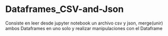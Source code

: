 # Dataframes_CSV-and-Json
Consiste en leer desde jupyter notebook un archivo csv y json, merge(unir) ambos Dataframes en uno solo y realizar manipulaciones con el Dataframe
